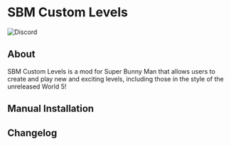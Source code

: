 # SBM Custom Levels
![Discord](https://img.shields.io/github/downloads/flarfo/SBM-Custom-Levels/total?style=plastic)


## About
SBM Custom Levels is a mod for Super Bunny Man that allows users to create and play new and exciting levels, including those in the style of the unreleased World 5!

## Manual Installation

## Changelog
